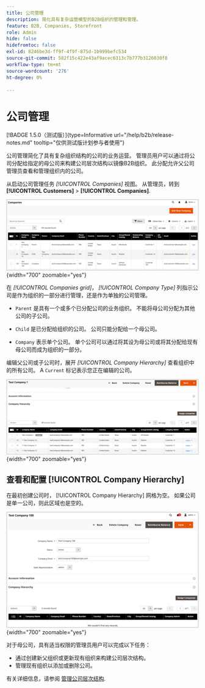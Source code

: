 ```yaml
---
title: 公司管理
description: 简化具有复杂运营模型的B2B组织的管理和管理。
feature: B2B, Companies, Storefront
role: Admin
hide: false
hidefromtoc: false
exl-id: 8246be3d-ff9f-4f9f-875d-1b999befc534
source-git-commit: 582f15c422e43af9acec6313c7b777b3126030f8
workflow-type: tm+mt
source-wordcount: '276'
ht-degree: 0%

---
```


# 公司管理

[!BADGE 1.5.0（测试版）]{type=Informative url="/help/b2b/release-notes.md" tooltip="仅供测试版计划参与者使用"}

公司管理简化了具有复杂组织结构的公司的业务运营。 管理员用户可以通过将公司分配给指定的母公司来构建公司层次结构以镜像B2B组织。 此分配允许父公司管理员查看和管理组织内的公司。

从启动公司管理任务 *[!UICONTROL Companies]* 视图。 从管理员，转到  **[!UICONTROL Customers]** > **[!UICONTROL Companies]**.

![B2B管理公司网格](./assets/companies-grid-view.png){width="700" zoomable="yes"}

在 *[!UICONTROL Companies grid]*， *[!UICONTROL Company Type]* 列指示公司是作为组织的一部分进行管理，还是作为单独的公司管理。

- `Parent` 是具有一个或多个已分配公司的业务组织。 不能将母公司分配为其他公司的子公司。

- `Child` 是已分配给组织的公司。 公司只能分配给一个母公司。

- `Company` 表示单个公司。 单个公司可以通过将其设为母公司或将其分配给现有母公司而成为组织的一部分。

编辑父公司或子公司时，展开 *[!UICONTROL Company Hierarchy]* 查看组织中的所有公司。 A `Current` 标记表示您正在编辑的公司。

![B2B公司层次结构网格](./assets/company-detail-hierarchy-current-flag.png){width="700" zoomable="yes"}


## 查看和配置 [!UICONTROL Company Hierarchy]

在最初创建公司时， [!UICONTROL Company Hierarchy] 网格为空。 如果公司是单一公司，则此区域也是空的。

![B2B公司层次结构网格](./assets/company-hierarchy-grid.png){width="700" zoomable="yes"}

对于母公司，具有适当权限的管理员用户可以完成以下任务：

- 通过创建新父组织或更新现有组织来构建公司层次结构。
- 管理现有组织以添加或删除公司。

有关详细信息，请参阅 [管理公司层次结构](assign-companies.md).
